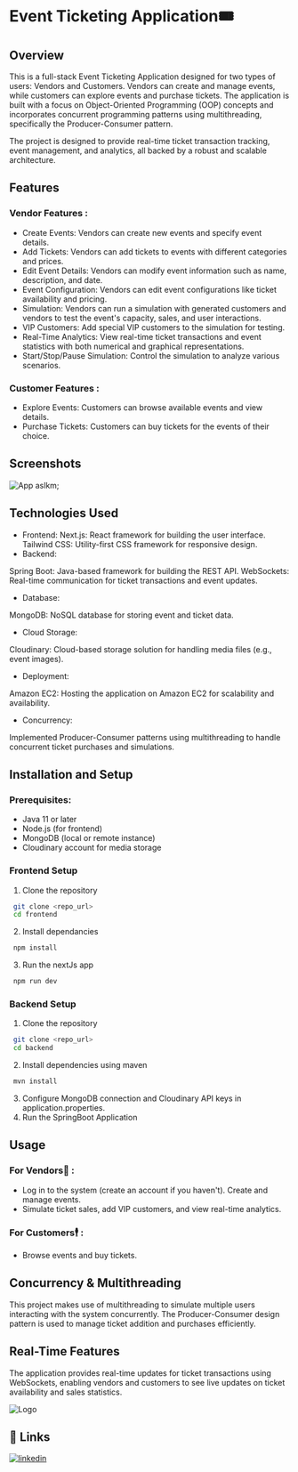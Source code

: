 
# Event Ticketing Application🎟️

## Overview
This is a full-stack Event Ticketing Application designed for two types of users: Vendors and Customers. Vendors can create and manage events, while customers can explore events and purchase tickets. The application is built with a focus on Object-Oriented Programming (OOP) concepts and incorporates concurrent programming patterns using multithreading, specifically the Producer-Consumer pattern.

The project is designed to provide real-time ticket transaction tracking, event management, and analytics, all backed by a robust and scalable architecture.



## Features
### Vendor Features :
- Create Events: Vendors can create new events and specify event details.
- Add Tickets: Vendors can add tickets to events with different categories and prices.
- Edit Event Details: Vendors can modify event information such as name, description, and date.
- Event Configuration: Vendors can edit event configurations like ticket availability and pricing.
- Simulation: Vendors can run a simulation with generated customers and vendors to test the event's capacity, sales, and user interactions.
- VIP Customers: Add special VIP customers to the simulation for testing.
- Real-Time Analytics: View real-time ticket transactions and event statistics with both numerical and graphical representations.
- Start/Stop/Pause Simulation: Control the simulation to analyze various scenarios.

### Customer Features :
- Explore Events: Customers can browse available events and view details.
- Purchase Tickets: Customers can buy tickets for the events of their choice.

## Screenshots

![App aslkm;](https://www.google.com/url?sa=i&url=https%3A%2F%2Fpixlr.com%2Fimage-generator%2F&psig=AOvVaw3in-SXY_mH5t8F91FQ-DQi&ust=1734046118252000&source=images&cd=vfe&opi=89978449&ved=0CBQQjRxqFwoTCJiK4ajvoIoDFQAAAAAdAAAAABAY)

## Technologies Used
- Frontend:
Next.js: React framework for building the user interface.
Tailwind CSS: Utility-first CSS framework for responsive design.
- Backend:

 Spring Boot: Java-based framework for building the REST API.
WebSockets: Real-time communication for ticket transactions and event updates.
- Database:

MongoDB: NoSQL database for storing event and ticket data.
- Cloud Storage:

Cloudinary: Cloud-based storage solution for handling media files (e.g., event images).
- Deployment:

Amazon EC2: Hosting the application on Amazon EC2 for scalability and availability.
- Concurrency:

Implemented Producer-Consumer patterns using multithreading to handle concurrent ticket purchases and simulations.

## Installation and Setup
### Prerequisites:
- Java 11 or later
- Node.js (for frontend)
- MongoDB (local or remote instance)
- Cloudinary account for media storage

### Frontend Setup
1. Clone the repository
```bash
 git clone <repo_url>
 cd frontend
```
2. Install dependancies
```bash
 npm install
```
3. Run the nextJs app
```bash
 npm run dev
```

### Backend Setup
1. Clone the repository
```bash
 git clone <repo_url>
 cd backend
```
2. Install dependencies using maven
```bash
 mvn install
```
3. Configure MongoDB connection and Cloudinary API keys in application.properties.
4. Run the SpringBoot Application

## Usage
### For Vendors🛒 :
- Log in to the system (create an account if you haven't).
Create and manage events.
- Simulate ticket sales, add VIP customers, and view real-time analytics.
### For Customers🕴️ :
- Browse events and buy tickets.

## Concurrency & Multithreading
This project makes use of multithreading to simulate multiple users interacting with the system concurrently. The Producer-Consumer design pattern is used to manage ticket addition and purchases efficiently.

## Real-Time Features
The application provides real-time updates for ticket transactions using WebSockets, enabling vendors and customers to see live updates on ticket availability and sales statistics.


![Logo](/fron)


## 🔗 Links

[![linkedin](https://img.shields.io/badge/linkedin-0A66C2?style=for-the-badge&logo=linkedin&logoColor=white)](https://www.linkedin.com/)



